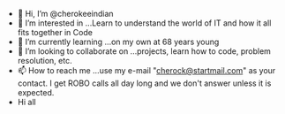 - 👋 Hi, I’m @cherokeeindian
- 👀 I’m interested in ...Learn to understand the world of IT and how it all fits together in Code
- 🌱 I’m currently learning ...on my own at 68 years young
- 💞️ I’m looking to collaborate on ...projects, learn how to code, problem resolution, etc.
- 📫 How to reach me ...use my e-mail "cherock@startmail.com"  as your contact. I get ROBO calls all day long and we don't answer unless it is expected.
-  Hi all

<!---
cherokeeindian/cherokeeindian is a ✨ special ✨ repository because its `README.md` (this file) appears on your GitHub profile.
You can click the Preview link to take a look at your changes.
--->
